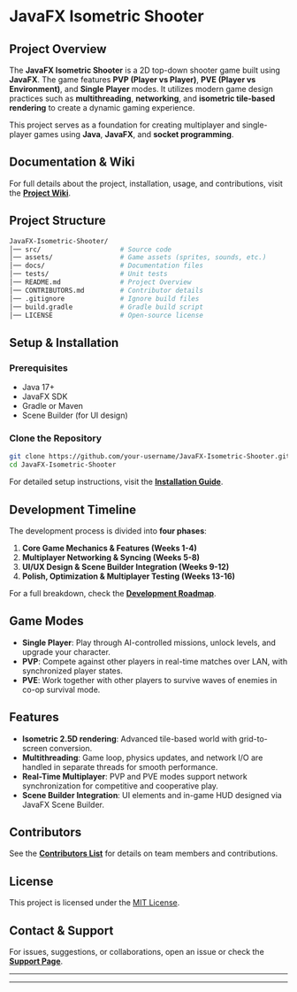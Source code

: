# JavaFX Isometric Shooter

## Project Overview

The **JavaFX Isometric Shooter** is a 2D top-down shooter game built using **JavaFX**. The game features **PVP (Player vs Player)**, **PVE (Player vs Environment)**, and **Single Player** modes. It utilizes modern game design practices such as **multithreading**, **networking**, and **isometric tile-based rendering** to create a dynamic gaming experience.

This project serves as a foundation for creating multiplayer and single-player games using **Java**, **JavaFX**, and **socket programming**.

## Documentation & Wiki

For full details about the project, installation, usage, and contributions, visit the **[Project Wiki](https://github.com/your-username/JavaFX-Isometric-Shooter/wiki)**.

## Project Structure

```graphql
JavaFX-Isometric-Shooter/
│── src/                    # Source code
│── assets/                 # Game assets (sprites, sounds, etc.)
│── docs/                   # Documentation files
│── tests/                  # Unit tests
│── README.md               # Project Overview
│── CONTRIBUTORS.md         # Contributor details
│── .gitignore              # Ignore build files
│── build.gradle            # Gradle build script
│── LICENSE                 # Open-source license
```
## Setup & Installation

### **Prerequisites**

- Java 17+
- JavaFX SDK
- Gradle or Maven
- Scene Builder (for UI design)

### **Clone the Repository**

```bash
git clone https://github.com/your-username/JavaFX-Isometric-Shooter.git
cd JavaFX-Isometric-Shooter
```

For detailed setup instructions, visit the **[Installation Guide](https://github.com/your-username/JavaFX-Isometric-Shooter/wiki/Installation-Guide)**.

## Development Timeline

The development process is divided into **four phases**:

1. **Core Game Mechanics & Features (Weeks 1-4)**
2. **Multiplayer Networking & Syncing (Weeks 5-8)**
3. **UI/UX Design & Scene Builder Integration (Weeks 9-12)**
4. **Polish, Optimization & Multiplayer Testing (Weeks 13-16)**

For a full breakdown, check the **[Development Roadmap](https://github.com/your-username/JavaFX-Isometric-Shooter/wiki/Development-Roadmap)**.

## Game Modes

- **Single Player**: Play through AI-controlled missions, unlock levels, and upgrade your character.
- **PVP**: Compete against other players in real-time matches over LAN, with synchronized player states.
- **PVE**: Work together with other players to survive waves of enemies in co-op survival mode.

## Features

- **Isometric 2.5D rendering**: Advanced tile-based world with grid-to-screen conversion.
- **Multithreading**: Game loop, physics updates, and network I/O are handled in separate threads for smooth performance.
- **Real-Time Multiplayer**: PVP and PVE modes support network synchronization for competitive and cooperative play.
- **Scene Builder Integration**: UI elements and in-game HUD designed via JavaFX Scene Builder.

## Contributors

See the **[Contributors List](CONTRIBUTORS.md)** for details on team members and contributions.

## License

This project is licensed under the [MIT License](LICENSE).

## Contact & Support

For issues, suggestions, or collaborations, open an issue or check the **[Support Page](https://github.com/your-username/JavaFX-Isometric-Shooter/wiki/Support)**.

---
****
